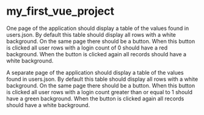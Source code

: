 # my_first_vue_project

One page of the application should display a table of the values found in users.json. By default this table should display all rows with a white background. On the same page there should be a button. When this button is clicked all user rows with a login count of 0 should have a red background. When the button is clicked again all records should have a white background.

A separate page of the application should display a table of the values found in users.json. By default this table should display all rows with a white background. On the same page there should be a button. When this button is clicked all user rows with a login count greater than or equal to 1 should have a green background. When the button is clicked again all records should have a white background.
